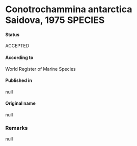 Conotrochammina antarctica Saidova, 1975 SPECIES
=======

#### Status
ACCEPTED

#### According to
World Register of Marine Species

#### Published in
null

#### Original name
null

### Remarks
null
